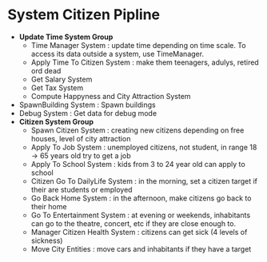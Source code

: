 # System Citizen Pipline

- **Update Time System Group**
  - Time Manager System : update time depending on time scale. To access its data outside a system, use TimeManager.
  - Apply Time To Citizen System : make them teenagers, adulys, retired ord dead
  - Get Salary System
  - Get Tax System
  - Compute Happyness and City Attraction System
- SpawnBuilding System : Spawn buildings
- Debug System : Get data for debug mode
- **Citizen System Group**
  - Spawn Citizen System : creating new citizens depending on free houses, level of city attraction
  - Apply To Job System : unemployed citizens, not student, in range 18 -> 65 years old try to get a job
  - Apply To School System : kids from 3 to 24 year old can apply to school
  - Citizen Go To DailyLife System : in the morning, set a citizen target if their are students or employed
  - Go Back Home System : in the afternoon, make citizens go back to their home
  - Go To Entertainment System : at evening or weekends, inhabitants can go to the theatre, concert, etc if they are close enough to.
  - Manager Citizen Health System : citizens can get sick (4 levels of sickness)
  - Move City Entities : move cars and inhabitants if they have a target